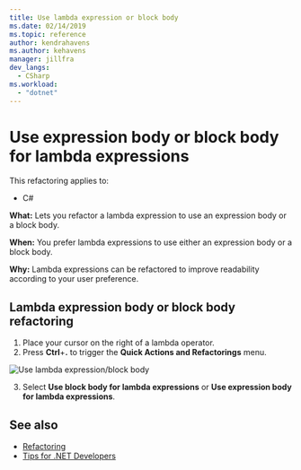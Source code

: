 ```yaml
---
title: Use lambda expression or block body
ms.date: 02/14/2019
ms.topic: reference
author: kendrahavens
ms.author: kehavens
manager: jillfra
dev_langs:
  - CSharp
ms.workload:
  - "dotnet"
---
```

# Use expression body or block body for lambda expressions

This refactoring applies to:

- C#

**What:** Lets you refactor a lambda expression to use an expression body or a block body.

**When:** You prefer lambda expressions to use either an expression body or a block body.

**Why:** Lambda expressions can be refactored to improve readability according to your user preference.

## Lambda expression body or block body refactoring

1. Place your cursor on the right of a lambda operator.
2. Press **Ctrl**+**.** to trigger the **Quick Actions and Refactorings** menu.

  ![Use lambda expression/block body](media/block-body-lambda.png)

3. Select **Use block body for lambda expressions** or **Use expression body for lambda expressions**.

## See also

- [Refactoring](../refactoring-in-visual-studio.md)
- [Tips for .NET Developers](../csharp-developer-productivity.md)